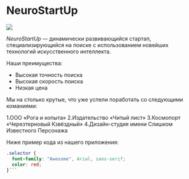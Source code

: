 # NeuroStartUp

![](https://netology-code.github.io/git-homeworks/introduction/assets/logo.png)

*NeuroStartUp* — динамически развивающийся стартап, специализирующийся на поиске с использованием новейших технологий искусственного интеллекта.

Наши преимущества:
* Высокая точность поиска
* Высокая скорость поиска
* Низкая цена

Мы на столько крутые, что уже успели поработать со следующими команиями:

 1.ООО «Рога и копыта»
 2.Издательство «Читый лист»
 3.Космопорт «Черезтерновый Кзвёздный»
 4.Дизайн-студия имени Слишком Известного Персонажа
 
 Ниже пример кода из нашего приложения:
```css
.selector {
  font-family: "Awesome", Arial, sans-serif;
  color: red;
}```
